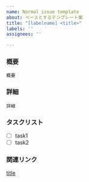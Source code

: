 ```yaml
---
name: Normal issue template
about: ベースとするテンプレート案
title: "[labelname] <title>"
labels: ''
assignees: ''

---
```


### 概要
```
概要
```

### 詳細
```
詳細
```

### タスクリスト
- [ ] task1
- [ ] task2

### 関連リンク
[title](url)
